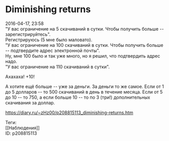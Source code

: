 Diminishing returns
====================

   
 2016-04-17, 23:58   
  "У вас ограничение на 5 скачиваний в сутки. Чтобы получить больше -- зарегистрируйтесь".   
 Регистрируюсь (5 мне было маловато).   
 "У вас ограничение на 100 скачиваний в сутки. Чтобы получить больше -- подтвердите адрес электронной почты".   
 Ну, мне 100 было и так уже много, но я решил, что подтвердить адрес надо.   
 "У вас ограничение на 110 скачиваний в сутки".   
   
 Ахахаха! +10!   
   
 А хотите ещё больше -- уже за деньги. За деньги то же самое. Если от 1 до 5 долларов -- то 500 скачиваний в день в течение месяца. Если от 5 до 10 -- то 750, а если больше 10 -- то по 3 (три!) дополнительных скачивания за доллар.   
    
 <https://diary.ru/~zHz00/p208815113_diminishing-returns.htm>   
   
 Теги:   
 [[Наблюдения]]   
 ID: p208815113
